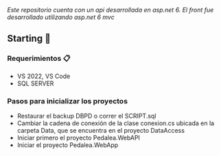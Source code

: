 _Este repositorio cuenta con un api desarrollada en asp.net 6. El front fue desarrollado utilizando asp.net 6 mvc_
## Starting 🚀

### Requerimientos 📋

* VS 2022, VS Code
* SQL SERVER

### Pasos para inicializar los proyectos

* Restaurar el backup DBPD o correr el SCRIPT.sql
* Cambiar la cadena de conexión de la clase conexion.cs ubicada en la carpeta Data, 
  que se encuentra en el proyecto DataAccess
* Iniciar primero el proyecto Pedalea.WebAPI
* Iniciar el proyecto Pedalea.WebApp
